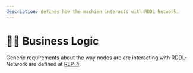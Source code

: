 ```yaml
---
description: defines how the machien interacts with RDDL Network.
---
```


# 👩💼 Business Logic

Generic requirements about the way nodes are are interacting with RDDL-Network are defined at [REP-4](https://github.com/rddl-network/REPs/tree/main/REP-4).
